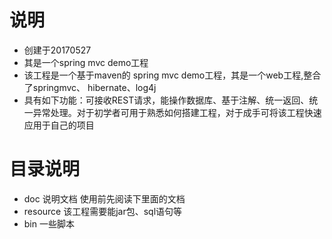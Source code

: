 ﻿# 说明
 * 创建于20170527
 * 其是一个spring mvc demo工程
 * 该工程是一个基于maven的 spring mvc demo工程，其是一个web工程,整合了springmvc、 hibernate、log4j 
 * 具有如下功能：可接收REST请求，能操作数据库、基于注解、统一返回、统一异常处理。对于初学者可用于熟悉如何搭建工程，对于成手可将该工程快速应用于自己的项目
# 目录说明
 * doc 说明文档 使用前先阅读下里面的文档
 * resource 该工程需要能jar包、sql语句等
 * bin 一些脚本
